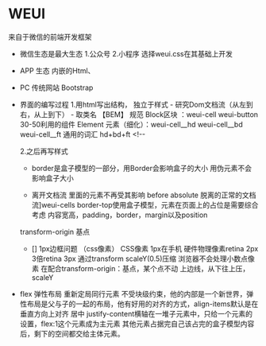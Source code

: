 # WEUI

  来自于微信的前端开发框架
  - 微信生态是最大生态 1.公众号
                     2.小程序
                     选择weui.css在其基础上开发

  - APP 生态
            内嵌的Html、
  - PC 传统网站 Bootstrap
  
  - 界面的编写过程 
    1.用html写出结构， 独立于样式
        - 研究Dom文档流（从左到右，从上到下）
        - 取类名
            【BEM】 规范
              Block区块 ：weui-cell
              weui-button  30-50利用的组件
              Element 元素（细化）：weui-cell__hd
                           weui-cell__bd
                           weui-cell__ft
            通用的词汇 hd+bd+ft
               <!-- .weui-cells>.weui-cell__hd+.weui-cell__bd+.weui-cell__ft  转换 -->
        <!-- <div class="weui-cells">
            <div class="weui-cell__hd"></div>
            <div class="weui-cell__bd"></div>
            <div class="weui-cell__ft"></div>

    2.之后再写样式

    -  border是盒子模型的一部分，用Border会影响盒子的大小 用伪元素不会影响盒子大小 

    - 离开文档流 里面的元素不再受其影响  before absolute 脱离的正常的文档流]weui-cells  border-top使用盒子模型，元素在页面上的占位是需要综合考虑  内容宽高，padding，border，margin以及position

    transform-origin 基点

    - [] 1px边框问题 （css像素）
            CSS像素 1px在手机 硬件物理像素retina 2px 3倍retina 3px
                 通过transform scaleY(0.5)压缩  浏览器不会处理小数点像素  在配合transform-origin：基点，某个点不动  上边线，从下往上压，scaleY

   -  flex 弹性布局 重新定局同行元素 不受块级约束，他的内部是一个新世界，弹性布局是父与子的一起的布局，他有好用的对齐的方式，align-items默认是在垂直方向上对齐 居中   justify-content横轴在一堆子元素中，只给一个元素的设置，flex:1这个元素成为主元素  其他元素占据完自己该占完的盒子模型内容后，剩下的空间都交给主体元素。